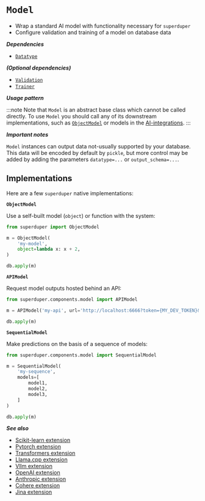 # `Model`

- Wrap a standard AI model with functionality necessary for `superduper`
- Configure validation and training of a model on database data

***Dependencies***

- [`Datatype`](./datatype.md)

***(Optional dependencies)***

- [`Validation`](./validation.md)
- [`Trainer`](./trainer.md)

***Usage pattern***

:::note
Note that `Model` is an abstract base class which cannot be called directly.
To use `Model` you should call any of its downstream implementations, 
such as [`ObjectModel`](../api/components/model.md#model-1) or models in the [AI-integrations](/docs/category/ai-integrations).
:::

***Important notes***

`Model` instances can output data not-usually supported by your database.
This data will be encoded by default by `pickle`, but more control may be added
by adding the parameters `datatype=...` or `output_schema=...`.

## Implementations

Here are a few `superduper` native implementations:

**`ObjectModel`**

Use a self-built model (`object`) or function with the system:

```python
from superduper import ObjectModel

m = ObjectModel(
    'my-model',
    object=lambda x: x + 2,
)

db.apply(m)
```

**`APIModel`**

Request model outputs hosted behind an API:

```python
from superduper.components.model import APIModel

m = APIModel('my-api', url='http://localhost:6666?token={MY_DEV_TOKEN}&model={model}&text={text}')

db.apply(m)
```

**`SequentialModel`**

Make predictions on the basis of a sequence of models:

```python
from superduper.components.model import SequentialModel

m = SequentialModel(
    'my-sequence',
    models=[
        model1,
        model2,
        model3,
    ]
)

db.apply(m)
```

***See also***

- [Scikit-learn extension](../ai_integrations/sklearn)
- [Pytorch extension](../ai_integrations/pytorch)
- [Transformers extension](../ai_integrations/transformers)
- [Llama.cpp extension](../ai_integrations/llama_cpp)
- [Vllm extension](../ai_integrations/vllm)
- [OpenAI extension](../ai_integrations/openai)
- [Anthropic extension](../ai_integrations/anthropic)
- [Cohere extension](../ai_integrations/cohere)
- [Jina extension](../ai_integrations/jina)
